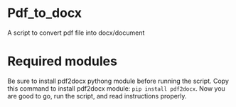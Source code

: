 # Pdf_to_docx
A script to convert pdf file into docx/document
# Required modules
Be sure to install pdf2docx pythong module before running the script.
Copy this command to install pdf2docx module: `pip install pdf2docx`.
Now you are good to go, run the script, and read instructions properly. 
